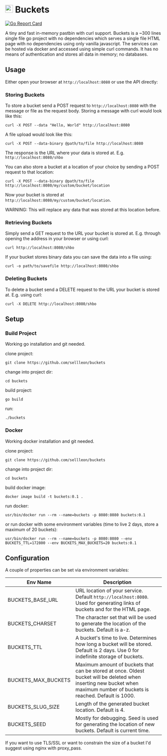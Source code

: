 # <img src="https://github.com/sellleon/buckets/raw/master/logo.png" width="25px"/> Buckets
[![Go Report Card](https://goreportcard.com/badge/github.com/sellleon/buckets)](https://goreportcard.com/report/github.com/sellleon/buckets)

A tiny and fast in-memory pastbin with curl support. Buckets is a ~300 lines single file go project with no dependencies which
serves a single file HTML page with no dependencies using only vanilla javascript. The services can be hosted via
docker and accessed using simple curl commands. It has no means of authentication and stores all data in memory; no 
databases.

## Usage

Either open your browser at `http://localhost:8080` or use the API directly:

### Storing Buckets
To store a bucket send a POST request to `http://localhost:8080` with the message or file as the request body. Storing
a message with curl would look like this:

```curl -X POST --data "Hello, World" http://localhost:8080```

A file upload would look like this:

```curl -X POST --data-binary @path/to/file http://localhost:8080```

The response is the URL where your data is stored at. E.g. `http://localhost:8080/shbo`

You can also store a bucket at a location of your choice by sending a POST request to that location:

```curl -X POST --data-binary @path/to/file http://localhost:8080/my/custom/bucket/location```

Now your bucket is stored at `http://localhost:8080/my/custom/bucket/location`.

WARNING: This will replace any data that was stored at this location before.

### Retrieving Buckets
Simply send a GET request to the URL your bucket is stored at. E.g. through opening the address in your
browser or using curl:

```curl http://localhost:8080/shbo```

If your bucket stores binary data you can save the data into a file using:

```curl -o path/to/savefile http://localhost:8080/shbo```

### Deleting Buckets
To delete a bucket send a DELETE request to the URL your bucket is stored at. E.g. using curl:

```curl -X DELETE http://localhost:8080/shbo```

## Setup

### Build Project

Working go installation and git needed.

clone project:

```git clone https://github.com/sellleon/buckets```

change into project dir:

```cd buckets```

build project:

```go build```

run:

```./buckets```

### Docker

Working docker installation and git needed.

clone project:

```git clone https://github.com/sellleon/buckets```

change into project dir:

```cd buckets```

build docker image:

```docker image build -t buckets:0.1 .```

run docker:

```usr/bin/docker run --rm --name=buckets -p 8080:8080 buckets:0.1```

or run docker with some environment variables (time to live 2 days, store a maximum of 20 buckets):

```usr/bin/docker run --rm --name=buckets -p 8080:8080 --env BUCKETS_TTL=172800 --env BUCKETS_MAX_BUCKETS=20 buckets:0.1```

## Configuration

A couple of properties can be set via environment variables:

| Env Name            |  Description                                                                                                                                                              |
|---------------------|---------------------------------------------------------------------------------------------------------------------------------------------------------------------------|
| BUCKETS_BASE_URL    | URL location of your service. Default `http://localhost:8080`. Used for generating links of buckets and for the HTML page.                                                |
| BUCKETS_CHARSET     | The character set that will be used to generate the location of the buckets. Default is a-z.                                                                              |
| BUCKETS_TTL         | A bucket's time to live. Determines how long a bucket will be stored. Default is 2 days. Use 0 for indefinite storage of buckets.                                     |
| BUCKETS_MAX_BUCKETS | Maximum amount of buckets that can be stored at once. Oldest bucket will be deleted when inserting new bucket when maximum number of buckets is reached. Default is 1000. |
| BUCKETS_SLUG_SIZE   | Length of the generated bucket location. Default is 4.                                                                                                                    |
| BUCKETS_SEED        | Mostly for debugging. Seed is used for generating the location of new buckets. Default is current time.                                                                   |

If you want to use TLS/SSL or want to constrain the size of a bucket I'd suggest using nginx with proxy_pass.
